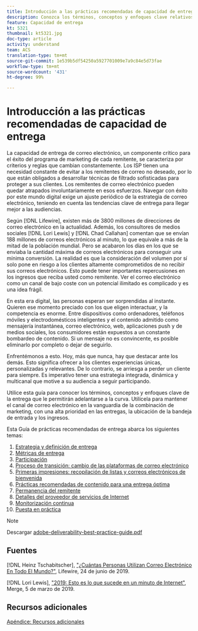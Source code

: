 ```yaml
---
title: Introducción a las prácticas recomendadas de capacidad de entrega
description: Conozca los términos, conceptos y enfoques clave relativos a las entregas para garantizar el éxito de su programa de marketing.
feature: Capacidad de entrega
kt: 5321
thumbnail: kt5321.jpg
doc-type: article
activity: understand
team: ACS
translation-type: tm+mt
source-git-commit: 1e539b5df54250a5927701009e7a9c84e5d73fae
workflow-type: tm+mt
source-wordcount: '431'
ht-degree: 99%

---
```



# Introducción a las prácticas recomendadas de capacidad de entrega

La capacidad de entrega de correo electrónico, un componente crítico para el éxito del programa de marketing de cada remitente, se caracteriza por criterios y reglas que cambian constantemente. Los ISP tienen una necesidad constante de evitar a los remitentes de correo no deseado, por lo que están obligados a desarrollar técnicas de filtrado sofisticadas para proteger a sus clientes. Los remitentes de correo electrónico pueden quedar atrapados involuntariamente en esos esfuerzos. Navegar con éxito por este mundo digital exige un ajuste periódico de la estrategia de correo electrónico, teniendo en cuenta las tendencias clave de entrega para llegar mejor a las audiencias.

Según [!DNL Lifewire], existen más de 3800 millones de direcciones de correo electrónico en la actualidad. Además, los consultores de medios sociales [!DNL Lori Lewis] y [!DNL Chad Callahan] comentan que se envían 188 millones de correos electrónicos al minuto, lo que equivale a más de la mitad de la población mundial. Pero se acabaron los días en los que se enviaba la cantidad máxima de correos electrónicos para conseguir una mínima conversión. La realidad es que la consideración del volumen por sí solo pone en riesgo a los clientes altamente comprometidos de no recibir sus correos electrónicos. Esto puede tener importantes repercusiones en los ingresos que reciba usted como remitente. Ver el correo electrónico como un canal de bajo coste con un potencial ilimitado es complicado y es una idea frágil.

En esta era digital, las personas esperan ser sorprendidas al instante. Quieren ese momento preciado con los que eligen interactuar, y la competencia es enorme. Entre dispositivos como ordenadores, teléfonos móviles y electrodomésticos inteligentes y el contenido admitido como mensajería instantánea, correo electrónico, web, aplicaciones push y de medios sociales, los consumidores están expuestos a un constante bombardeo de contenido. Si un mensaje no es convincente, es posible eliminarlo por completo o dejar de seguirlo.

Enfrentémonos a esto. Hoy, más que nunca, hay que destacar ante los demás. Esto significa ofrecer a los clientes experiencias únicas, personalizadas y relevantes. De lo contrario, se arriesga a perder un cliente para siempre. Es imperativo tener una estrategia integrada, dinámica y multicanal que motive a su audiencia a seguir participando.

Utilice esta guía para conocer los términos, conceptos y enfoques clave de la entrega que le permitirán adelantarse a la curva. Utilícela para mantener el canal de correo electrónico en la vanguardia de la combinación de marketing, con una alta prioridad en las entregas, la ubicación de la bandeja de entrada y los ingresos.

Esta Guía de prácticas recomendadas de entrega abarca los siguientes temas:

1. [Estrategia y definición de entrega](/help/deliverability-strategy-and-definition.md)
2. [Métricas de entrega](/help/metrics/metrics-overview.md)
3. [Participación](/help/engagement.md)
4. [Proceso de transición: cambio de las plataformas de correo electrónico](/help/transition-process/switching-email-platforms.md)
5. [Primeras impresiones: recopilación de listas y correos electrónicos de bienvenida](/help/first-impressions/address-collection-and-list-growth.md)
6. [Prácticas recomendadas de contenido para una entrega óptima](/help/content-best-practices-for-optimal-delivery.md)
7. [Permanencia del remitente](/help/sender-permanence.md)
8. [Detalles del proveedor de servicios de Internet](/help/internet-service-provider-specifics/overview.md)
9. [Monitorización continua](/help/ongoing-monitoring.md)
10. [Puesta en práctica](/help/putting-it-in-practice.md)

>[!NOTE]
>
>Descargar [adobe-deliverability-best-practice-guide.pdf](/help/assets/adobe-deliverability-best-practice-guide.pdf)

## Fuentes

[!DNL Heinz Tschabitscher], [&quot;¿Cuántas Personas Utilizan Correo Electrónico En Todo El Mundo?&quot;](https://www.lifewire.com/how-many-email-users-are-there-1171213), Lifewire, 24 de junio de 2019.

[!DNL Lori Lewis], [&quot;2019: Esto es lo que sucede en un minuto de Internet&quot;](https://www.allaccess.com/merge/archive/29580/2019-this-is-what-happens-in-an-internet-minute), Merge, 5 de marzo de 2019.

## Recursos adicionales

[Apéndice: Recursos adicionales](/help/additional-resources/general-resources.md)